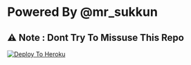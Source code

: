 # Powered By @mr_sukkun

## ⚠️ Note : Dont Try To Missuse This Repo

[![Deploy To Heroku](https://www.herokucdn.com/deploy/button.svg)](https://heroku.com/deploy)

